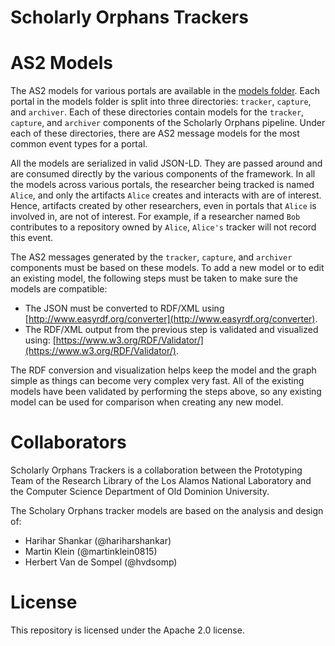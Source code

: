 # Scholarly Orphans Trackers

# AS2 Models

The AS2 models for various portals are available in the [models folder](./models).
Each portal in the models folder is split into three directories: `tracker`, `capture`, and `archiver`.
Each of these directories contain models for the `tracker`, `capture`, and `archiver` components of the Scholarly Orphans pipeline.
Under each of these directories, there are AS2 message models for the most common event types for a portal.

All the models are serialized in valid JSON-LD.
They are passed around and are consumed directly by the various components of the framework.
In all the models across various portals, the researcher being tracked is named `Alice`, and only the artifacts `Alice` creates and interacts with are of interest.
Hence, artifacts created by other researchers, even in portals that `Alice` is involved in, are not of interest.
For example, if a researcher named `Bob` contributes to a repository owned by `Alice`, `Alice's` tracker will not record this event.

The AS2 messages generated by the `tracker`, `capture`, and `archiver` components must be based on these models.
To add a new model or to edit an existing model, the following steps must be taken to make sure the models are compatible:

* The JSON must be converted to RDF/XML using [http://www.easyrdf.org/converter](http://www.easyrdf.org/converter).
* The RDF/XML output from the previous step is validated and visualized using:
[https://www.w3.org/RDF/Validator/](https://www.w3.org/RDF/Validator/).

The RDF conversion and visualization helps keep the model and the graph simple as things can become very complex very fast.
All of the existing models have been validated by performing the steps above, so any existing model can be used for comparison when creating any new model.

# Collaborators

Scholarly Orphans Trackers is a collaboration between the Prototyping Team of the Research Library of the Los Alamos National Laboratory and the Computer Science Department of Old Dominion University.

The Scholary Orphans tracker models are based on the analysis and design of:

- Harihar Shankar (@hariharshankar)
- Martin Klein (@martinklein0815)
- Herbert Van de Sompel (@hvdsomp)

# License

This repository is licensed under the Apache 2.0 license.
